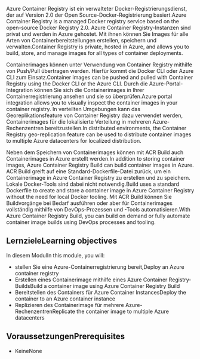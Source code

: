 <span data-ttu-id="565bf-101">Azure Container Registry ist ein verwalteter Docker-Registrierungsdienst, der auf Version 2.0 der Open Source-Docker-Registrierung basiert.</span><span class="sxs-lookup"><span data-stu-id="565bf-101">Azure Container Registry is a managed Docker registry service based on the open-source Docker Registry 2.0.</span></span> <span data-ttu-id="565bf-102">Azure Container Registry-Instanzen sind privat und werden in Azure gehostet. Mit ihnen können Sie Images für alle Arten von Containerbereitstellungen erstellen, speichern und verwalten.</span><span class="sxs-lookup"><span data-stu-id="565bf-102">Container Registry is private, hosted in Azure, and allows you to build, store, and manage images for all types of container deployments.</span></span>

<span data-ttu-id="565bf-103">Containerimages können unter Verwendung von Container Registry mithilfe von Push/Pull übertragen werden. Hierfür kommt die Docker CLI oder Azure CLI zum Einsatz.</span><span class="sxs-lookup"><span data-stu-id="565bf-103">Container images can be pushed and pulled with Container Registry using the Docker CLI or the Azure CLI.</span></span> <span data-ttu-id="565bf-104">Durch die Azure-Portal-Integration können Sie sich die Containerimages in Ihrer Containerregistrierung ansehen und sie so überprüfen.</span><span class="sxs-lookup"><span data-stu-id="565bf-104">Azure portal integration allows you to visually inspect the container images in your container registry.</span></span> <span data-ttu-id="565bf-105">In verteilten Umgebungen kann das Georeplikationsfeature von Container Registry dazu verwendet werden, Containerimages für die lokalisierte Verteilung in mehreren Azure-Rechenzentren bereitzustellen.</span><span class="sxs-lookup"><span data-stu-id="565bf-105">In distributed environments, the Container Registry geo-replication feature can be used to distribute container images to multiple Azure datacenters for localized distribution.</span></span>

<span data-ttu-id="565bf-106">Neben dem Speichern von Containerimages können mit ACR Build auch Containerimages in Azure erstellt werden.</span><span class="sxs-lookup"><span data-stu-id="565bf-106">In addition to storing container images, Azure Container Registry Build can build container images in Azure.</span></span> <span data-ttu-id="565bf-107">ACR Build greift auf eine Standard-Dockerfile-Datei zurück, um ein Containerimage in Azure Container Registry zu erstellen und zu speichern. Lokale Docker-Tools sind dabei nicht notwendig.</span><span class="sxs-lookup"><span data-stu-id="565bf-107">Build uses a standard Dockerfile to create and store a container image in Azure Container Registry without the need for local Docker tooling.</span></span> <span data-ttu-id="565bf-108">Mit ACR Build können Sie Buildvorgänge bei Bedarf ausführen oder aber für Containerimages vollständig mithilfe von DevOps-Prozessen und -Tools automatisieren.</span><span class="sxs-lookup"><span data-stu-id="565bf-108">With Azure Container Registry Build, you can build on demand or fully automate container image builds using DevOps processes and tooling.</span></span>

## <a name="learning-objectives"></a><span data-ttu-id="565bf-109">Lernziele</span><span class="sxs-lookup"><span data-stu-id="565bf-109">Learning objectives</span></span>

<span data-ttu-id="565bf-110">In diesem Modul</span><span class="sxs-lookup"><span data-stu-id="565bf-110">In this module, you will:</span></span>

- <span data-ttu-id="565bf-111">stellen Sie eine Azure-Containerregistrierung bereit,</span><span class="sxs-lookup"><span data-stu-id="565bf-111">Deploy an Azure container registry</span></span>
- <span data-ttu-id="565bf-112">Erstellen eines Containerimage mithilfe eines Azure Container Registry-Builds</span><span class="sxs-lookup"><span data-stu-id="565bf-112">Build a container image using Azure Container Registry Build</span></span>
- <span data-ttu-id="565bf-113">Bereitstellen des Containers für Azure Container Instances</span><span class="sxs-lookup"><span data-stu-id="565bf-113">Deploy the container to an Azure container instance</span></span>
- <span data-ttu-id="565bf-114">Replizieren des Containerimage für mehrere Azure-Rechenzentren</span><span class="sxs-lookup"><span data-stu-id="565bf-114">Replicate the container image to multiple Azure datacenters</span></span>

## <a name="prerequisites"></a><span data-ttu-id="565bf-115">Voraussetzungen</span><span class="sxs-lookup"><span data-stu-id="565bf-115">Prerequisites</span></span>  

- <span data-ttu-id="565bf-116">Keine</span><span class="sxs-lookup"><span data-stu-id="565bf-116">None</span></span>
